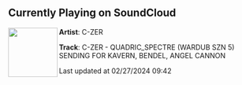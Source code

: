 ## Currently Playing on SoundCloud

[<img align="left" width="100" src="https://i1.sndcdn.com/artworks-UixF7PFHp9W9QSEf-uhQgMg-t500x500.jpg">](https://soundcloud.com/czeronline/quadric_spectre-wardub-szn-5)

**Artist**: C-ZER 

**Track**: C-ZER - QUADRIC_SPECTRE (WARDUB SZN 5) SENDING FOR KAVERN, BENDEL, ANGEL CANNON

Last updated at 02/27/2024 09:42
